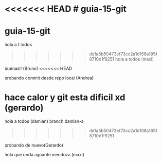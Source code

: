 ﻿<<<<<<< HEAD
﻿# guia-15-git
=======
# guia-15-git

hola a t  todos
>>>>>>> de1a5b50473ef73cc2a1d168a185f8710d1f9251
hola a todos (maxi)

buenas!! (Bruno)
<<<<<<< HEAD


probando commit desde repo local (Andrea)


hace calor y git esta dificil xd (gerardo)
=======
hola  a todos (damian)
branch damian-a
>>>>>>> de1a5b50473ef73cc2a1d168a185f8710d1f9251


probando de nuevo(Gerardo) 

hola que onda aguante mendoza (maxi)